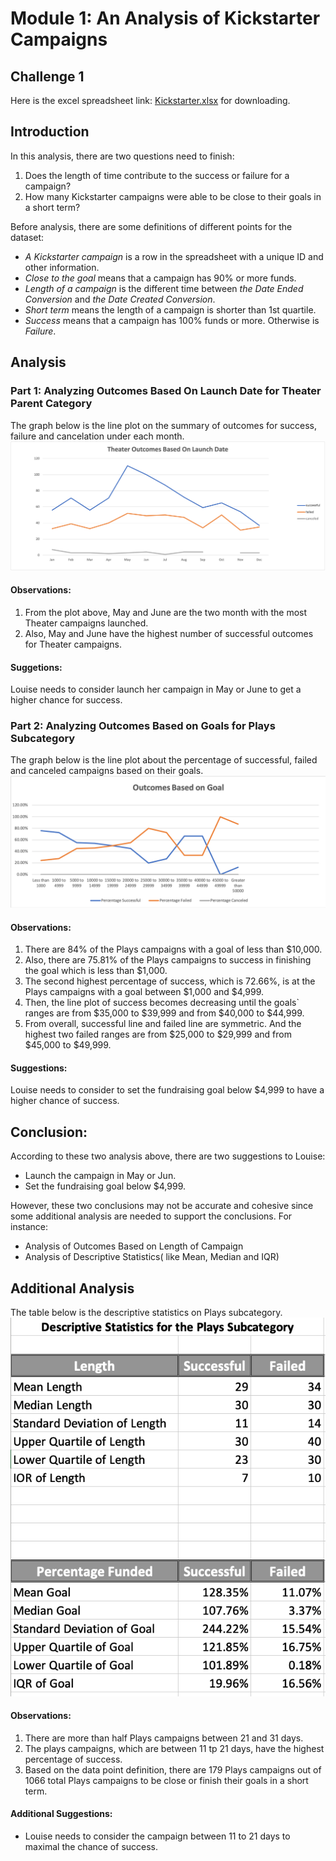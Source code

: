 # Module 1: An Analysis of Kickstarter Campaigns

## Challenge 1
Here is the excel spreadsheet link: [Kickstarter.xlsx](https://github.com/cffhr99/Module1-Challenge/blob/main/Kickstarter_Challenge.xlsx?raw=true) for downloading.

## Introduction
In this analysis, there are two questions need to finish:
1. Does the length of time contribute to the success or failure for a campaign?
2. How many Kickstarter campaigns were able to be close to their goals in a short term?

Before analysis, there are some definitions of different points for the dataset:
- *A Kickstarter campaign* is a row in the spreadsheet with a unique ID and other information.
- *Close to the goal* means that a campaign has 90% or more funds.
- *Length of a campaign* is the different time between *the Date Ended Conversion* and *the Date Created Conversion*.
- *Short term* means the length of a campaign is shorter than 1st quartile.
- *Success* means that a campaign has 100% funds or more. Otherwise is *Failure*.

## Analysis
### Part 1: Analyzing Outcomes Based On Launch Date for Theater Parent Category
The graph below is the line plot on the summary of outcomes for success, failure and cancelation under each month.
![Outcomes on Launch Date for Theather](https://github.com/cffhr99/Module1-Challenge/blob/main/resources/Theater_Outcomes_vs_Launch.png?raw=true)

#### Observations:
1) From the plot above, May and June are the two month with the most Theater campaigns launched.
2) Also, May and June have the highest number of successful outcomes for Theater campaigns.

#### Suggetions:
Louise needs to consider launch her campaign in May or June to get a higher chance for success.

### Part 2: Analyzing Outcomes Based on Goals for Plays Subcategory
The graph below is the line plot about the percentage of successful, failed and canceled campaigns based on their goals.
![Outcomes vs Goals](https://github.com/cffhr99/Module1-Challenge/blob/main/resources/Outcomes_vs_Goals.png?raw=true)
#### Observations:
1) There are 84% of the Plays campaigns with a goal of less than $10,000. 
2) Also, there are 75.81% of the Plays campaigns to success in finishing the goal which is less than $1,000.
3) The second highest percentage of success, which is 72.66%, is at the Plays campaigns with a goal between $1,000 and $4,999.
4) Then, the line plot of success becomes decreasing until the goals\` ranges are from   $35,000 to $39,999 and from $40,000 to $44,999.
5) From overall, successful line and failed line are symmetric. And the highest two failed ranges are from $25,000 to $29,999 and from $45,000 to $49,999.
#### Suggestions:
Louise needs to consider to set the fundraising goal below $4,999 to have a higher chance of success.

## Conclusion:
According to these two analysis above, there are two suggestions to Louise:
- Launch the campaign in May or Jun.
- Set the fundraising goal below $4,999.

However, these two conclusions may not be accurate and cohesive since some additional analysis are needed to support the conclusions. For instance:
- Analysis of Outcomes Based on Length of Campaign
- Analysis of Descriptive Statistics( like Mean, Median and IQR)
## Additional Analysis
The table below is the descriptive statistics on Plays subcategory.
![table](https://github.com/cffhr99/Module1-Challenge/blob/main/resources/Screen%20Shot%202021-06-30%20at%2018.33.39.png?raw=true)

#### Observations:
1) There are more than half Plays campaigns between 21 and 31 days.
2) The plays campaigns, which are between 11 tp 21 days, have the highest percentage of success.
3) Based on the data point definition, there are 179 Plays campaigns out of 1066 total Plays campaigns to be close or finish their goals in a short term.

#### Additional Suggestions:
- Louise needs to consider the campaign between 11 to 21 days to maximal the chance of success.
